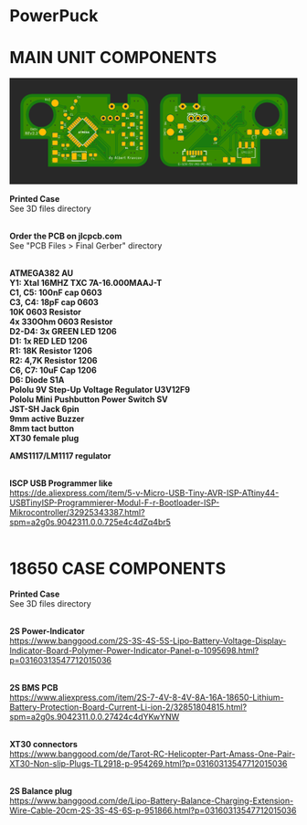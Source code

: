 # PowerPuck



# MAIN UNIT COMPONENTS
<img src="https://raw.githubusercontent.com/skaman82/PowerPuck/master/PCB%20Files/Final%20Gerber/square%20Rev22.jpg"/>

<b>Printed Case</b></br>
See 3D files directory</br></br>

<b>Order the PCB on jlcpcb.com</b></br>
See "PCB Files > Final Gerber" directory</br></br>

<b>ATMEGA382 AU</b></br>
<b>Y1: Xtal 16MHZ TXC 7A-16.000MAAJ-T</b></br>
<b>C1, C5:  100nF cap 0603</b></br>
<b>C3, C4:  18pF cap 0603</b></br>
<b>10K 0603 Resistor</b></br>
<b>4x 330Ohm 0603 Resistor</b></br>
<b>D2-D4: 3x GREEN LED 1206</b></br>
<b>D1: 1x RED LED 1206</b></br>
<b>R1: 18K Resistor 1206</b></br>
<b>R2: 4,7K Resistor 1206</b></br>
<b>C6, C7: 10uF Cap 1206</b></br>
<b>D6: Diode S1A</b></br>
<b>Pololu 9V Step-Up Voltage Regulator U3V12F9</b></br>
<b>Pololu Mini Pushbutton Power Switch SV</b></br>
<b>JST-SH Jack 6pin</b></br>
<b>9mm active Buzzer</b></br>
<b>8mm tact button</b></br>
<b>XT30 female plug</b></br>

<b>AMS1117/LM1117 regulator</b></br></br>



<b>ISCP USB Programmer like</b></br>
https://de.aliexpress.com/item/5-v-Micro-USB-Tiny-AVR-ISP-ATtiny44-USBTinyISP-Programmierer-Modul-F-r-Bootloader-ISP-Mikrocontroller/32925343387.html?spm=a2g0s.9042311.0.0.725e4c4dZq4br5</br></br>






# 18650 CASE COMPONENTS
<b>Printed Case</b></br>
See 3D files directory</br></br>

<b>2S Power-Indicator</b></br>
https://www.banggood.com/2S-3S-4S-5S-Lipo-Battery-Voltage-Display-Indicator-Board-Polymer-Power-Indicator-Panel-p-1095698.html?p=03160313547712015036</br></br>

<b>2S BMS PCB</b></br>
https://www.aliexpress.com/item/2S-7-4V-8-4V-8A-16A-18650-Lithium-Battery-Protection-Board-Current-Li-ion-2/32851804815.html?spm=a2g0s.9042311.0.0.27424c4dYKwYNW</br></br>

<b>XT30 connectors</b></br>
https://www.banggood.com/de/Tarot-RC-Helicopter-Part-Amass-One-Pair-XT30-Non-slip-Plugs-TL2918-p-954269.html?p=03160313547712015036</br></br>

<b>2S Balance plug</b></br>
https://www.banggood.com/de/Lipo-Battery-Balance-Charging-Extension-Wire-Cable-20cm-2S-3S-4S-6S-p-951866.html?p=03160313547712015036
</br>
